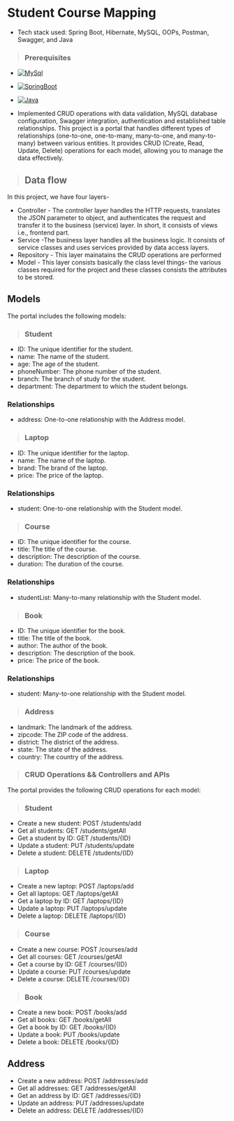 # Student Course Mapping

-   Tech stack used: Spring Boot, Hibernate, MySQL, OOPs, Postman, Swagger, and Java

> ### [](https://github.com/ankitSarwar/Mapping_Practice/tree/main#prerequisites)Prerequisites

-   [![MySql](https://camo.githubusercontent.com/ba7cdc426003905af438f0938e0890b3437e590d2c249d671115d19ca32b5df6/68747470733a2f2f696d672e736869656c64732e696f2f62616467652f44424d532d4d5953514c253230352e372532306f722532304869676865722d726564)](https://camo.githubusercontent.com/ba7cdc426003905af438f0938e0890b3437e590d2c249d671115d19ca32b5df6/68747470733a2f2f696d672e736869656c64732e696f2f62616467652f44424d532d4d5953514c253230352e372532306f722532304869676865722d726564)

-   [![SpringBoot](https://camo.githubusercontent.com/a6677a4ec12bd03f835c62db09a8db96a6d726afe3985c8fbf5c43db9b6cb8ad/68747470733a2f2f696d672e736869656c64732e696f2f62616467652f4672616d65776f726b2d537072696e67426f6f742d677265656e)](https://camo.githubusercontent.com/a6677a4ec12bd03f835c62db09a8db96a6d726afe3985c8fbf5c43db9b6cb8ad/68747470733a2f2f696d672e736869656c64732e696f2f62616467652f4672616d65776f726b2d537072696e67426f6f742d677265656e)

-   [![Java](https://camo.githubusercontent.com/be815b7d90eac640a950b5ef6e2bd93f30cab6ac1cd9ace277bc560e3e6fc11c/68747470733a2f2f696d672e736869656c64732e696f2f62616467652f4c616e67756167652d4a617661253230382532306f722532306869676865722d79656c6c6f77)](https://camo.githubusercontent.com/be815b7d90eac640a950b5ef6e2bd93f30cab6ac1cd9ace277bc560e3e6fc11c/68747470733a2f2f696d672e736869656c64732e696f2f62616467652f4c616e67756167652d4a617661253230382532306f722532306869676865722d79656c6c6f77)

-   Implemented CRUD operations with data validation, MySQL database configuration, Swagger integration, authentication and established table relationships. This project is a portal that handles different types of relationships (one-to-one, one-to-many, many-to-one, and many-to-many) between various entities. It provides CRUD (Create, Read, Update, Delete) operations for each model, allowing you to manage the data effectively.

> [](https://github.com/ankitSarwar/Mapping_Practice/tree/main#data-flow)Data flow
> --------------------------------------------------------------------------------

In this project, we have four layers-

-   Controller - The controller layer handles the HTTP requests, translates the JSON parameter to object, and authenticates the request and transfer it to the business (service) layer. In short, it consists of views i.e., frontend part.
-   Service -The business layer handles all the business logic. It consists of service classes and uses services provided by data access layers.
-   Repository - This layer mainatains the CRUD operations are performed
-   Model - This layer consists basically the class level things- the various classes required for the project and these classes consists the attributes to be stored.

[](https://github.com/ankitSarwar/Mapping_Practice/tree/main#models)Models
--------------------------------------------------------------------------

The portal includes the following models:

> ### [](https://github.com/ankitSarwar/Mapping_Practice/tree/main#student)Student

-   ID: The unique identifier for the student.
-   name: The name of the student.
-   age: The age of the student.
-   phoneNumber: The phone number of the student.
-   branch: The branch of study for the student.
-   department: The department to which the student belongs.

### [](https://github.com/ankitSarwar/Mapping_Practice/tree/main#relationships)Relationships

-   address: One-to-one relationship with the Address model.

> ### [](https://github.com/ankitSarwar/Mapping_Practice/tree/main#laptop)Laptop

-   ID: The unique identifier for the laptop.
-   name: The name of the laptop.
-   brand: The brand of the laptop.
-   price: The price of the laptop.

### [](https://github.com/ankitSarwar/Mapping_Practice/tree/main#relationships-1)Relationships

-   student: One-to-one relationship with the Student model.

> ### [](https://github.com/ankitSarwar/Mapping_Practice/tree/main#course)Course

-   ID: The unique identifier for the course.
-   title: The title of the course.
-   description: The description of the course.
-   duration: The duration of the course.

### [](https://github.com/ankitSarwar/Mapping_Practice/tree/main#relationships-2)Relationships

-   studentList: Many-to-many relationship with the Student model.

> ### [](https://github.com/ankitSarwar/Mapping_Practice/tree/main#book)Book

-   ID: The unique identifier for the book.
-   title: The title of the book.
-   author: The author of the book.
-   description: The description of the book.
-   price: The price of the book.

### [](https://github.com/ankitSarwar/Mapping_Practice/tree/main#relationships-3)Relationships

-   student: Many-to-one relationship with the Student model.

> ### [](https://github.com/ankitSarwar/Mapping_Practice/tree/main#address)Address

-   landmark: The landmark of the address.
-   zipcode: The ZIP code of the address.
-   district: The district of the address.
-   state: The state of the address.
-   country: The country of the address.

> ### [](https://github.com/ankitSarwar/Mapping_Practice/tree/main#crud-operations--controllers-and-apis)CRUD Operations && Controllers and APIs

The portal provides the following CRUD operations for each model:

> ### [](https://github.com/ankitSarwar/Mapping_Practice/tree/main#student-1)Student

-   Create a new student: POST /students/add
-   Get all students: GET /students/getAll
-   Get a student by ID: GET /students/{ID}
-   Update a student: PUT /students/update
-   Delete a student: DELETE /students/{ID}

> ### [](https://github.com/ankitSarwar/Mapping_Practice/tree/main#laptop-1)Laptop

-   Create a new laptop: POST /laptops/add
-   Get all laptops: GET /laptops/getAll
-   Get a laptop by ID: GET /laptops/{ID}
-   Update a laptop: PUT /laptops/update
-   Delete a laptop: DELETE /laptops/{ID}

> ### [](https://github.com/ankitSarwar/Mapping_Practice/tree/main#course-1)Course

-   Create a new course: POST /courses/add
-   Get all courses: GET /courses/getAll
-   Get a course by ID: GET /courses/{ID}
-   Update a course: PUT /courses/update
-   Delete a course: DELETE /courses/{ID}

> ### [](https://github.com/ankitSarwar/Mapping_Practice/tree/main#book-1)Book

-   Create a new book: POST /books/add
-   Get all books: GET /books/getAll
-   Get a book by ID: GET /books/{ID}
-   Update a book: PUT /books/update
-   Delete a book: DELETE /books/{ID}

[](https://github.com/ankitSarwar/Mapping_Practice/tree/main#address-1)Address
------------------------------------------------------------------------------

-   Create a new address: POST /addresses/add
-   Get all addresses: GET /addresses/getAll
-   Get an address by ID: GET /addresses/{ID}
-   Update an address: PUT /addresses/update
-   Delete an address: DELETE /addresses/{ID}
